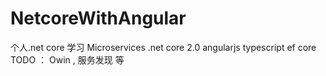 # NetcoreWithAngular
个人.net core 学习 Microservices .net core 2.0 angularjs typescript ef core
TODO ： Owin , 服务发现 等